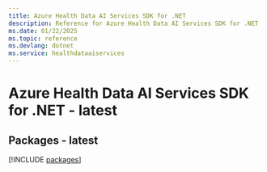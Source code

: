 ```yaml
---
title: Azure Health Data AI Services SDK for .NET
description: Reference for Azure Health Data AI Services SDK for .NET
ms.date: 01/22/2025
ms.topic: reference
ms.devlang: dotnet
ms.service: healthdataaiservices
---
```

# Azure Health Data AI Services SDK for .NET - latest
## Packages - latest
[!INCLUDE [packages](health-data-ai-services-index.md)]
